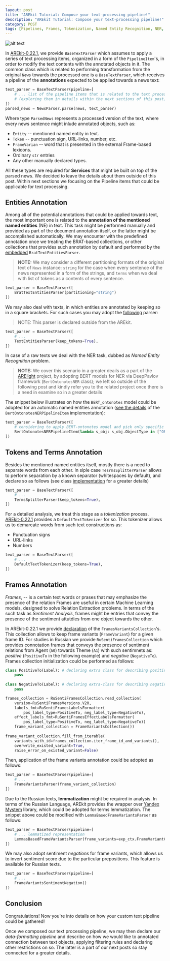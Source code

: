 ```yaml
---
layout: post
title: "AREkit Tutorial: Compose your text-processing pipeline!"
description: "AREkit Tutorial: Compose your text-processing pipeline!"
category: POST
tags: [Pipelines, Frames, Tokenization, Named Entity Recognition, NER, AREkit]
---
```


![alt text](https://raw.githubusercontent.com/nicolay-r/blog/master/img/areki-text-parsing.png)


In [AREkit-0.22.1](https://github.com/nicolay-r/AREkit), 
we provide `BaseTextParser` which assumes to apply a series of text processing items, organized in a form of the `PipelineItem`'s,
in order to modify the text contents with the annotated objects in it. 
The common class which is related to performing transformation from the original `News` towards the processed one is a `BaseTextParser`, which receives
a pipeline of the **annotations** expected to be applied towards a news text:

<!--more-->

```python
text_parser = BaseTextParser(pipeline=[ 
    # ... list of the pipeline items that is related to the text processsing 
    # (exploring them in details within the next sections of this post)
])
parsed_news = NewsParser.parse(news, text_parser)
```
Where type `ParsedNews` represents a processed version of the text, where every news sentence might inlude annotated objects, such as: 
* `Entity` -- mentioned named entity in text.
* `Token` -- punctuation sign, URL-links, number, etc.
* `FrameVarian` -- word that is presented in the external Frame-based lexicons.
* Ordinary `str` entries
* Any other manually declared types.

All these types are required for **Services** that might be built on top of the parsed news. We decided to leave the details about them outside of this post.
Within next sections we focusing on the Pipeline items that could be applicable for text processing.

## Entities Annotation

Among all of the potential annotations that could be applied towards text, 
the most important one is related to the **annotation of the mentioned named entities** (NE) in text.
This task might be performed manually and provided as part of the document annotation itself, or 
the latter might be accomplished automatically. 
We may encounter with the predefined annotation once we treating the BRAT-based collections, 
or other collections that provides such annotation by default and performed by the 
[embedded](https://github.com/nicolay-r/AREkit/blob/629ee6d2705980b4a7ad792faa3f7baae5b57973/arekit/contrib/source/brat/entities/parser.py#L8) 
`BratTextEntitiesParser`.

> **NOTE:** We may consider a different partitioning formats of the original text of `News` instance:
`string` for the case when every sentence of the news represented in a form of the strings, and
`terms` when we deal with list of tokens as a contents of every sentence.

```python
text_parser = BaseTextParser([
    BratTextEntitiesParser(partitioning="string")
])
```
We may also deal with texts, in which entities are annotated by keeping so in a square brackets.
For such cases you may adopt the [following](https://github.com/nicolay-r/ARElight/blob/74d424b38589fe5038518229a17ca32f2dd97867/arelight/text/pipeline_entities_default.py#L5) parser:
> NOTE: This parser is declared outside from the AREkit.

```python
text_parser = BaseTextParser([
    # ... 
    TextEntitiesParser(keep_tokens=True),
])
```

In case of a raw texts we deal with the NER task, dubbed as *Named Entity Recognition* problem.
> **NOTE:** We cover this scenario in a greater deails as a part of the 
[ARElight](https://github.com/nicolay-r/ARElight/blob/v0.22.1/arelight/text/ner_ontonotes.py) project, 
by adopting BERT models for NER via DeepPavlov framework (`BertOntonotesNER` class); 
we left so outside of the following post and kindly refer you to the related project once there is a need 
in examine so in a greater details

The snippet below illustrates on how the `BERT_ontonotes` model could be adopted for an automatic 
named entities annotation ([see the details](https://github.com/nicolay-r/ARElight/blob/74d424b38589fe5038518229a17ca32f2dd97867/arelight/text/pipeline_entities_bert_ontonotes.py#L9) 
of the `BertOntonotesNERPipelineItem` implementation):

```python
text_parser = BaseTextParser([
    # considering to apply BERT-ontonotes model and pick only specific object types.
    BertOntonotesNERPipelineItem(lambda s_obj: s_obj.ObjectType in ["ORG", "PERSON", "LOC", "GPE"])
])
```

## Tokens and Terms Annotation

Besides the mentioned named entities itself, mostly there is a need to separate words from each other.
In siple case `TesrmsSplitterParser` allows to perform separation by a known separator (whitespaces by default),
and declare so as follows (see class [implementation](https://github.com/nicolay-r/AREkit/blob/629ee6d2705980b4a7ad792faa3f7baae5b57973/arekit/contrib/utils/pipelines/items/text/terms_splitter.py#L6) 
for a greater details)

```python
text_parser = BaseTextParser([
    # ... 
    TermsSplitterParser(keep_tokens=True),
])
```

For a detailed analysis, we treat this stage as a *tokenization* process. 
[AREkit-0.22.1](https://github.com/nicolay-r/AREkit) provides a `DefaultTextTokenizer` for so. 
This tokenizer allows us to demarcate words from such text constructions as: 
* Punctuation signs 
* URL-links
* Numbers

```python
text_parser = BaseTextParser([
    # ... 
    DefaultTextTokenizer(keep_tokens=True),
])
```

## Frames Annotation

*Frames*, -- is a certain text words or prases that may emphasize the presence of the relation
Frames are useful in certain Machine Learning models, designed to solve Relation Extraction problems.
In terms of the such task as *Sentiment Analysis*, frames might be entries that convey the presence of the sentiment attutdies from one object towards the other.

In AREkit-0.22.1 we provide [declaration](https://github.com/nicolay-r/AREkit/blob/629ee6d2705980b4a7ad792faa3f7baae5b57973/arekit/common/frames/variants/collection.py#L5) of the `FramesVariantsCollection`'s. 
This collection allows to keep frame variants (`FrameVariant`) for a given frame ID.
For studies in Russian we provide `RuSentiFramesCollection` which provides connotation frames that conveys the presence of sentiment relations from Agent (`A0`) towards Theme (`A1`) with such sentimnets as: *positive* (`PositiveTo` in the following example) and *negative* (`NegativeTo`). 
Frames collection initialization could be performed as follows:

```python
class PositiveTo(Label): # declaring extra class for describing positive label
    pass
    
class NegativeTo(Label): # declaring extra-class for describing negative label
    pass

frames_collection = RuSentiFramesCollection.read_collection(
    version=RuSentiFramesVersions.V20,
    labels_fmt=RuSentiFramesLabelsFormatter(
        pos_label_type=PositiveTo, neg_label_type=NegativeTo),
    effect_labels_fmt=RuSentiFramesEffectLabelsFormatter(
        pos_label_type=PositiveTo, neg_label_type=NegativeTo))
    frame_variant_collection = FrameVariantsCollection())
  
frame_variant_collection.fill_from_iterable(
    variants_with_id=frames_collection.iter_frame_id_and_variants(),
    overwrite_existed_variant=True,
    raise_error_on_existed_variant=False)
```

Then, application of the frame variants annotation could be adopted as follows:
```python
text_parser = BaseTextParser(pipeline=[
    # ...
    FrameVariantsParser(frame_variant_collection)
])
```

Due to the Russian texts, **lemmatization** might be required in analysis.
In terms of the Russian Language, AREkit provides the wrapper over [Yandex Mystem](https://yandex.ru/dev/mystem/) 
library, which could be adopted for terms lemmatization.
The snippet above could be modified with
`LemmaBasedFrameVariantsParser` as follows:
```python
text_parser = BaseTextParser(pipeline=[
    # ... lemmatized representation
    LemmasBasedFrameVariantsParser(frame_variants=exp_ctx.FrameVariantCollection, stemmer=MystemWrapper())]
])
```

We may also adopt sentiment *negations* for frame variants, which allows us to invert sentiment score due to the particular prepositions.
This feature is available for Russian texts.
```python
text_parser = BaseTextParser(pipeline=[
    # ... 
    FrameVariantsSentimentNegation()
])
```

## Conclusion

Congratulations! Now you're into details on how your custom text pipeline could be gathered!

Once we composed our text processing pipeline, we may then declare our *data-formatting pipeline* and describe on how we would like to annotated connection between text objects, applying filtering rules and declaring other restrictions on so. 
The latter is a part of our next posts so stay connected for a greater details.
